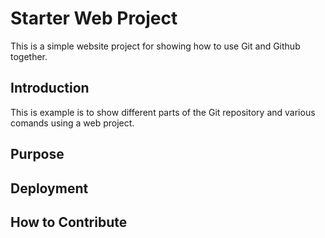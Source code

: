 # Starter Web Project

This is a simple website project for showing how to use Git and Github together.

## Introduction
This is example is to show different parts of the Git repository and various comands using a web project.

## Purpose

## Deployment

## How to Contribute